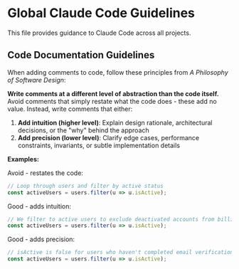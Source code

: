 # Global Claude Code Guidelines

This file provides guidance to Claude Code across all projects.

## Code Documentation Guidelines

When adding comments to code, follow these principles from *A Philosophy of Software Design*:

**Write comments at a different level of abstraction than the code itself.** Avoid comments that simply restate what the code does - these add no value. Instead, write comments that either:

1. **Add intuition (higher level)**: Explain design rationale, architectural decisions, or the "why" behind the approach
2. **Add precision (lower level)**: Clarify edge cases, performance constraints, invariants, or subtle implementation details

**Examples:**

Avoid - restates the code:
```typescript
// Loop through users and filter by active status
const activeUsers = users.filter(u => u.isActive);
```

Good - adds intuition:
```typescript
// We filter to active users to exclude deactivated accounts from billing calculations
const activeUsers = users.filter(u => u.isActive);
```

Good - adds precision:
```typescript
// isActive is false for users who haven't completed email verification (edge case in user lifecycle)
const activeUsers = users.filter(u => u.isActive);
```

